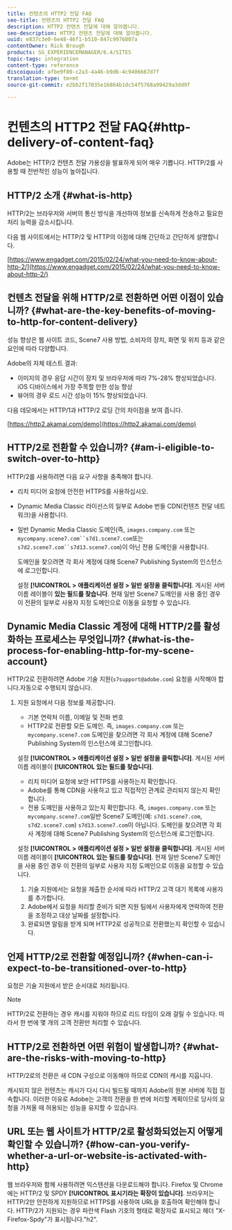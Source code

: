 ```yaml
---
title: 컨텐츠의 HTTP2 전달 FAQ
seo-title: 컨텐츠의 HTTP2 전달 FAQ
description: HTTP2 컨텐츠 전달에 대해 알아봅니다.
seo-description: HTTP2 컨텐츠 전달에 대해 알아봅니다.
uuid: e837c3e0-6e48-46f1-b510-847c9976807a
contentOwner: Rick Brough
products: SG_EXPERIENCEMANAGER/6.4/SITES
topic-tags: integration
content-type: reference
discoiquuid: afbe9f80-c2a3-4a46-b9d6-4c9406667d7f
translation-type: tm+mt
source-git-commit: e2bb2f17035e16864b1dc54f5768a99429a3dd9f

---
```



# 컨텐츠의 HTTP2 전달 FAQ{#http-delivery-of-content-faq}

Adobe는 HTTP/2 컨텐츠 전달 가용성을 발표하게 되어 매우 기쁩니다. HTTP/2를 사용할 때 전반적인 성능이 높아집니다.

## HTTP/2 소개 {#what-is-http}

HTTP/2는 브라우저와 서버의 통신 방식을 개선하여 정보를 신속하게 전송하고 필요한 처리 능력을 감소시킵니다.

다음 웹 사이트에서는 HTTP/2 및 HTTP의 이점에 대해 간단하고 간단하게 설명합니다.

[https://www.engadget.com/2015/02/24/what-you-need-to-know-about-http-2/](https://www.engadget.com/2015/02/24/what-you-need-to-know-about-http-2/)

## 컨텐츠 전달을 위해 HTTP/2로 전환하면 어떤 이점이 있습니까? {#what-are-the-key-benefits-of-moving-to-http-for-content-delivery}

성능 향상은 웹 사이트 코드, Scene7 사용 방법, 소비자의 장치, 화면 및 위치 등과 같은 요인에 따라 다양합니다.

Adobe의 자체 테스트 결과:

* 이미지의 경우 응답 시간이 장치 및 브라우저에 따라 7%-28% 향상되었습니다. iOS 디바이스에서 가장 주목할 만한 성능 향상
* 뷰어의 경우 로드 시간 성능이 15% 향상되었습니다.

다음 데모에서는 HTTP/1과 HTTP/2 로딩 간의 차이점을 보여 줍니다.

[https://http2.akamai.com/demo](https://http2.akamai.com/demo)

## HTTP/2로 전환할 수 있습니까? {#am-i-eligible-to-switch-over-to-http}

HTTP/2를 사용하려면 다음 요구 사항을 충족해야 합니다.

* 리치 미디어 요청에 안전한 HTTPS를 사용하십시오.
* Dynamic Media Classic 라이선스의 일부로 Adobe 번들 CDN(컨텐츠 전달 네트워크)을 사용합니다.
* 일반 Dynamic Media Classic 도메인(즉, `images.company.com` 또는 `mycompany.scene7.com``s7d1.scene7.com`또는 `s7d2.scene7.com``s7d13.scene7.com`)이 아닌 전용 도메인을 사용합니다.

   도메인을 찾으려면 각 회사 계정에 대해 Scene7 Publishing System의 [](https://www.adobe.com/marketing-cloud/experience-manager/scene7-login.html) 인스턴스에 로그인합니다.

   설정 **[!UICONTROL > 애플리케이션 설정 > 일반 설정을 클릭합니다]**. 게시된 서버 이름 레이블이 **있는 필드를 찾습니다**. 현재 일반 Scene7 도메인을 사용 중인 경우 이 전환의 일부로 사용자 지정 도메인으로 이동을 요청할 수 있습니다.

## Dynamic Media Classic 계정에 대해 HTTP/2를 활성화하는 프로세스는 무엇입니까? {#what-is-the-process-for-enabling-http-for-my-scene-account}

HTTP/2로 전환하려면 Adobe 기술 지원(`s7support@adobe.com`) 요청을 시작해야 합니다.자동으로 수행되지 않습니다.

1. 지원 요청에서 다음 정보를 제공합니다.

   * 기본 연락처 이름, 이메일 및 전화 번호
   * HTTP2로 전환할 모든 도메인. 즉, `images.company.com` 또는 `mycompany.scene7.com`
   도메인을 찾으려면 각 회사 계정에 대해 Scene7 Publishing System의 [](https://www.adobe.com/marketing-cloud/experience-manager/scene7-login.html) 인스턴스에 로그인합니다.

   설정 **[!UICONTROL > 애플리케이션 설정 > 일반 설정을 클릭합니다]**. 게시된 서버 이름 레이블이 **[!UICONTROL 있는 필드를 찾습니다]**.

   * 리치 미디어 요청에 보안 HTTPS를 사용하는지 확인합니다.
   * Adobe를 통해 CDN을 사용하고 있고 직접적인 관계로 관리되지 않는지 확인합니다.
   * 전용 도메인을 사용하고 있는지 확인합니다. 즉, `images.company.com` 또는 `mycompany.scene7.com`일반 Scene7 도메인(예: `s7d1.scene7.com`, `s7d2.scene7.com`) `s7d13.scene7.com`이 아닙니다.
   도메인을 찾으려면 각 회사 계정에 대해 Scene7 Publishing System의 [](https://www.adobe.com/marketing-cloud/experience-manager/scene7-login.html) 인스턴스에 로그인합니다.

   설정 **[!UICONTROL > 애플리케이션 설정 > 일반 설정을 클릭합니다]**. 게시된 서버 이름 레이블이 **[!UICONTROL 있는 필드를 찾습니다]**. 현재 일반 Scene7 도메인을 사용 중인 경우 이 전환의 일부로 사용자 지정 도메인으로 이동을 요청할 수 있습니다.

   1. 기술 지원에서는 요청을 제출한 순서에 따라 HTTP/2 고객 대기 목록에 사용자를 추가합니다.
   1. Adobe에서 요청을 처리할 준비가 되면 지원 팀에서 사용자에게 연락하여 전환을 조정하고 대상 날짜를 설정합니다.
   1. 완료되면 알림을 받게 되며 HTTP2로 성공적으로 전환했는지 확인할 수 있습니다.



## 언제 HTTP/2로 전환할 예정입니까? {#when-can-i-expect-to-be-transitioned-over-to-http}

요청은 기술 지원에서 받은 순서대로 처리됩니다.

>[!NOTE]
>
>HTTP/2로 전환하는 경우 캐시를 지워야 하므로 리드 타임이 오래 걸릴 수 있습니다. 따라서 한 번에 몇 개의 고객 전환만 처리할 수 있습니다.

## HTTP/2로 전환하면 어떤 위험이 발생합니까? {#what-are-the-risks-with-moving-to-http}

HTTP/2로의 전환은 새 CDN 구성으로 이동해야 하므로 CDN의 캐시를 지웁니다.

캐시되지 않은 컨텐츠는 캐시가 다시 다시 빌드될 때까지 Adobe의 원본 서버에 직접 접속합니다. 이러한 이유로 Adobe는 고객의 전환을 한 번에 처리할 계획이므로 당사의 요청을 가져올 때 허용되는 성능을 유지할 수 있습니다.

## URL 또는 웹 사이트가 HTTP/2로 활성화되었는지 어떻게 확인할 수 있습니까? {#how-can-you-verify-whether-a-url-or-website-is-activated-with-http}

웹 브라우저와 함께 사용하려면 익스텐션을 다운로드해야 합니다. Firefox 및 Chrome에는 HTTP/2 및 SPDY **[!UICONTROL 표시기라는 확장이 있습니다]**. 브라우저는 HTTP/2만 안전하게 지원하므로 HTTPS를 사용하여 URL을 호출하여 확인해야 합니다. HTTP/2가 지원되는 경우 파란색 Flash 기호의 형태로 확장자로 표시되고 헤더 &quot;X-Firefox-Spdy&quot;가 표시됩니다.&quot;h2&quot;.
